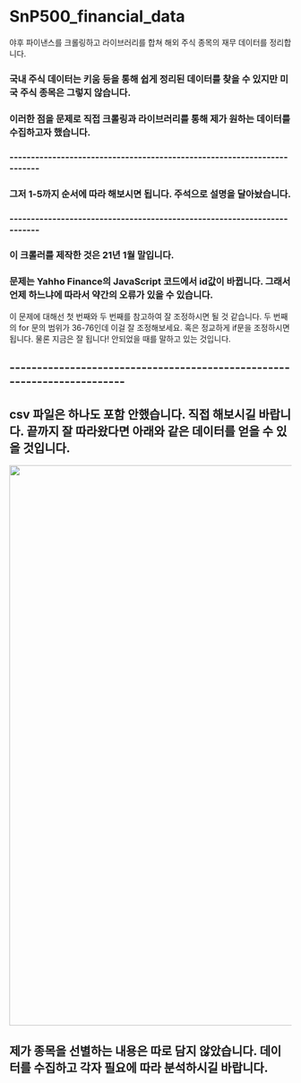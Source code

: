 # SnP500_financial_data
야후 파이낸스를 크롤링하고 라이브러리를 합쳐 해외 주식 종목의 재무 데이터를 정리합니다.

### 국내 주식 데이터는 키움 등을 통해 쉽게 정리된 데이터를 찾을 수 있지만 미국 주식 종목은 그렇지 않습니다.
### 이러한 점을 문제로 직접 크롤링과 라이브러리를 통해 제가 원하는 데이터를 수집하고자 했습니다.
### ------------------------------------------------------------------------
### 그저 1-5까지 순서에 따라 해보시면 됩니다. 주석으로 설명을 달아놨습니다.
### ------------------------------------------------------------------------
### 이 크롤러를 제작한 것은 21년 1월 말입니다.
### 문제는 Yahho Finance의 JavaScript 코드에서 id값이 바뀝니다. 그래서 언제 하느냐에 따라서 약간의 오류가 있을 수 있습니다.
이 문제에 대해선 첫 번째와 두 번째를 참고하여 잘 조정하시면 될 것 같습니다. 두 번째의 for 문의 범위가 36-76인데 이걸 잘 조정해보세요.
혹은 정교하게 if문을 조정하시면 됩니다. 물론 지금은 잘 됩니다! 안되었을 때를 말하고 있는 것입니다.

## ------------------------------------------------------------------------
## csv 파일은 하나도 포함 안했습니다. 직접 해보시길 바랍니다. 끝까지 잘 따라왔다면 아래와 같은 데이터를 얻을 수 있을 것입니다.
<div>
<img width="1000" src="https://user-images.githubusercontent.com/68219216/106378498-b1b62980-63e8-11eb-8940-2b44c6308e5b.JPG">
</div>

## 제가 종목을 선별하는 내용은 따로 담지 않았습니다. 데이터를 수집하고 각자 필요에 따라 분석하시길 바랍니다.
